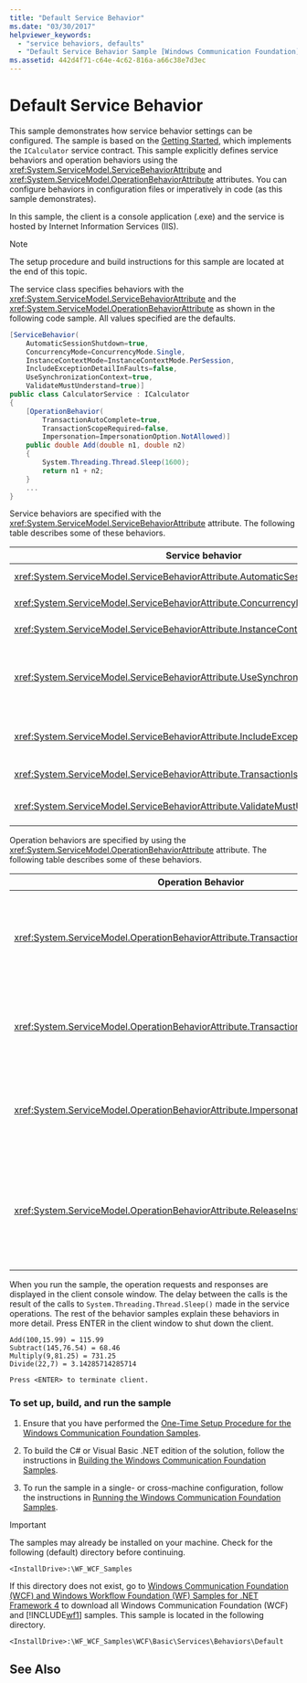 ```yaml
---
title: "Default Service Behavior"
ms.date: "03/30/2017"
helpviewer_keywords: 
  - "service behaviors, defaults"
  - "Default Service Behavior Sample [Windows Communication Foundation]"
ms.assetid: 442d4f71-c64e-4c62-816a-a66c38e7d3ec
---
```

# Default Service Behavior
This sample demonstrates how service behavior settings can be configured. The sample is based on the [Getting Started](../../../../docs/framework/wcf/samples/getting-started-sample.md), which implements the `ICalculator` service contract. This sample explicitly defines service behaviors and operation behaviors using the <xref:System.ServiceModel.ServiceBehaviorAttribute> and <xref:System.ServiceModel.OperationBehaviorAttribute> attributes. You can configure behaviors in configuration files or imperatively in code (as this sample demonstrates).  
  
 In this sample, the client is a console application (.exe) and the service is hosted by Internet Information Services (IIS).  
  
> [!NOTE]
>  The setup procedure and build instructions for this sample are located at the end of this topic.  
  
 The service class specifies behaviors with the <xref:System.ServiceModel.ServiceBehaviorAttribute> and the <xref:System.ServiceModel.OperationBehaviorAttribute> as shown in the following code sample. All values specified are the defaults.  
  
```csharp
[ServiceBehavior(  
    AutomaticSessionShutdown=true,  
    ConcurrencyMode=ConcurrencyMode.Single,  
    InstanceContextMode=InstanceContextMode.PerSession,  
    IncludeExceptionDetailInFaults=false,  
    UseSynchronizationContext=true,  
    ValidateMustUnderstand=true)]  
public class CalculatorService : ICalculator  
{  
    [OperationBehavior(  
        TransactionAutoComplete=true,  
        TransactionScopeRequired=false,  
        Impersonation=ImpersonationOption.NotAllowed)]  
    public double Add(double n1, double n2)  
    {  
        System.Threading.Thread.Sleep(1600);  
        return n1 + n2;  
    }  
    ...  
}  
```  
  
 Service behaviors are specified with the <xref:System.ServiceModel.ServiceBehaviorAttribute> attribute. The following table describes some of these behaviors.  
  
|Service behavior|Description|  
|----------------------|-----------------|  
|<xref:System.ServiceModel.ServiceBehaviorAttribute.AutomaticSessionShutdown%2A>|Automatically shuts down a session at the client's request.|  
|<xref:System.ServiceModel.ServiceBehaviorAttribute.ConcurrencyMode%2A>|Specifies the concurrency mode for each service instance.|  
|<xref:System.ServiceModel.ServiceBehaviorAttribute.InstanceContextMode%2A>|Specifies the instance context mode.|  
|<xref:System.ServiceModel.ServiceBehaviorAttribute.UseSynchronizationContext%2A>|Determines whether to use the provided synchronization context, if one is set. Use this when you want to control whether to use a `WindowsFormsSynchronizationContext` in Windows Forms applications.|  
|<xref:System.ServiceModel.ServiceBehaviorAttribute.IncludeExceptionDetailInFaults%2A>|Determines whether general unhandled execution exceptions are to be converted into a `Fault<string>` and sent as a fault message.|  
|<xref:System.ServiceModel.ServiceBehaviorAttribute.TransactionIsolationLevel%2A>|Specifies the isolation level for transactions.|  
|<xref:System.ServiceModel.ServiceBehaviorAttribute.ValidateMustUnderstand%2A>|Determines whether unexpected message headers cause an error condition.|  
  
 Operation behaviors are specified by using the <xref:System.ServiceModel.OperationBehaviorAttribute> attribute. The following table describes some of these behaviors.  
  
|Operation Behavior|Description|  
|------------------------|-----------------|  
|<xref:System.ServiceModel.OperationBehaviorAttribute.TransactionAutoComplete%2A>|Determines whether service operation completion commits the current transaction.|  
|<xref:System.ServiceModel.OperationBehaviorAttribute.TransactionScopeRequired%2A>|Determines whether the service operation enlists in a client-flowed transaction.|  
|<xref:System.ServiceModel.OperationBehaviorAttribute.Impersonation%2A>|Determines whether the service operation impersonates the caller's identity.|  
|<xref:System.ServiceModel.OperationBehaviorAttribute.ReleaseInstanceMode%2A>|Determines whether service instances are recycled at the start or end of the service operation call.|  
  
 When you run the sample, the operation requests and responses are displayed in the client console window. The delay between the calls is the result of the calls to `System.Threading.Thread.Sleep()` made in the service operations. The rest of the behavior samples explain these behaviors in more detail. Press ENTER in the client window to shut down the client.  
  
```  
Add(100,15.99) = 115.99  
Subtract(145,76.54) = 68.46  
Multiply(9,81.25) = 731.25  
Divide(22,7) = 3.14285714285714  
  
Press <ENTER> to terminate client.  
```  
  
### To set up, build, and run the sample  
  
1.  Ensure that you have performed the [One-Time Setup Procedure for the Windows Communication Foundation Samples](../../../../docs/framework/wcf/samples/one-time-setup-procedure-for-the-wcf-samples.md).  
  
2.  To build the C# or Visual Basic .NET edition of the solution, follow the instructions in [Building the Windows Communication Foundation Samples](../../../../docs/framework/wcf/samples/building-the-samples.md).  
  
3.  To run the sample in a single- or cross-machine configuration, follow the instructions in [Running the Windows Communication Foundation Samples](../../../../docs/framework/wcf/samples/running-the-samples.md).  
  
> [!IMPORTANT]
>  The samples may already be installed on your machine. Check for the following (default) directory before continuing.  
>   
>  `<InstallDrive>:\WF_WCF_Samples`  
>   
>  If this directory does not exist, go to [Windows Communication Foundation (WCF) and Windows Workflow Foundation (WF) Samples for .NET Framework 4](https://go.microsoft.com/fwlink/?LinkId=150780) to download all Windows Communication Foundation (WCF) and [!INCLUDE[wf1](../../../../includes/wf1-md.md)] samples. This sample is located in the following directory.  
>   
>  `<InstallDrive>:\WF_WCF_Samples\WCF\Basic\Services\Behaviors\Default`  
  
## See Also
